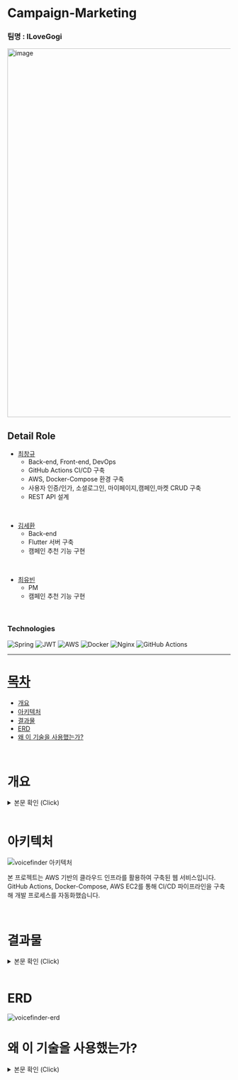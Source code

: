 # Campaign-Marketing


### 팀명 : ILoveGogi
<img width="832" alt="image" src="https://github.com/user-attachments/assets/76a30f13-7fa6-4995-93f0-44f4a2ba28fa">


## Detail Role <a name = "role"></a>
+ [최창규](https://github.com/kyle4293)
  - Back-end, Front-end, DevOps
  - GitHub Actions CI/CD 구축
  - AWS, Docker-Compose 환경 구축
  - 사용자 인증/인가, 소셜로그인, 마이페이지,캠페인,마켓 CRUD 구축
  - REST API 설계
  
<Br>

+ [김세환](https://github.com/sehwan24)
  - Back-end
  - Flutter 서버 구축
  - 캠페인 추천 기능 구현

<Br>

+ [최유빈](https://github.com/elenachoi26)
  - PM
  - 캠페인 추천 기능 구현

<Br>



### Technologies
![Spring](https://img.shields.io/badge/spring-%236DB33F.svg?style=for-the-badge&logo=spring&logoColor=white)
![JWT](https://img.shields.io/badge/JWT-black?style=for-the-badge&logo=JSON%20web%20tokens)
![AWS](https://img.shields.io/badge/AWS-%23FF9900.svg?style=for-the-badge&logo=amazon-aws&logoColor=white)
![Docker](https://img.shields.io/badge/docker-%230db7ed.svg?style=for-the-badge&logo=docker&logoColor=white)
![Nginx](https://img.shields.io/badge/nginx-%23009639.svg?style=for-the-badge&logo=nginx&logoColor=white)
![GitHub Actions](https://img.shields.io/badge/github%20actions-%232671E5.svg?style=for-the-badge&logo=githubactions&logoColor=white)



---

# [목차](#index) <a name = "index"></a>

- [개요](#outline)
- [아키텍처](#structure)
- [결과물](#outputs)
- [ERD](#erd)  
- [왜 이 기술을 사용했는가?](#why)


<br>

# 개요 <a name = "outline"></a>

<details>
   <summary> 본문 확인 (Click)</summary>
<br />
디지털 마케팅의 급부상과 함께, '체험단'의 개념은 소비자 경험을 통해 솔직하고 구체적인 리뷰를 생성하는 중요한 마케팅 전략으로 자리 잡고 있습니다.
본 프로젝트는 체험단 고객의 데이터를 기반으로 그들이 관심을 가질만한 점포를 상단에 노출시키는 추천 시스템을 통해 체험단 마케팅의 효과를 극대화하는 데 목적이 있습니다.

</details>


<br>

# 아키텍처  <a name = "structure"></a>
![voicefinder 아키텍처](https://github.com/user-attachments/assets/56e40f79-e574-44d4-a536-74367bf3567a)

본 프로젝트는 AWS 기반의 클라우드 인프라를 활용하여 구축된 웹 서비스입니다.
GitHub Actions, Docker-Compose, AWS EC2를 통해 CI/CD 파이프라인을 구축해 개발 프로세스를 자동화했습니다.

<br>

# 결과물  <a name = "outputs"></a>

<details>
   <summary> 본문 확인 (Click)</summary>
<br />

## VoiceFinder
### 메인페이지

<img width="357" alt="image" src="https://github.com/user-attachments/assets/edfa4c18-1b3f-4d4c-a80a-4c404efc7077">

<br>

### 로그인, 회원가입, 소셜로그인

<img width="368" alt="image" src="https://github.com/user-attachments/assets/e20d0140-5b77-4c35-9560-fb565b74f29c">
<br>
<img width="338" alt="image" src="https://github.com/user-attachments/assets/af367829-7800-4877-a0b8-d00bee124675">


<br>

### 캠페인 목록, 상세
<img width="340" alt="image" src="https://github.com/user-attachments/assets/b1854bd7-6399-4c35-bca9-16c3796023ea">

<br>

### 프로필, 프로필 수정

<img width="370" alt="image" src="https://github.com/user-attachments/assets/a8e4c290-afd2-4720-9733-715a92419424">

<br>

## 비즈 웹

### 메인 페이지
<img width="376" alt="image" src="https://github.com/user-attachments/assets/5cb7bce9-11a7-4f0d-8d85-17f8332ca3a9">

<br>

### 마켓, 캠페인 등록
<img width="376" alt="image" src="https://github.com/user-attachments/assets/a4b761a8-a9f2-4453-bc8b-cc196a2f01d5">

<br>

### 마켓 관리
<img width="376" alt="image" src="https://github.com/user-attachments/assets/d3059384-b236-46e4-8446-2e096566be2e">

<br>
</details>
<br>

# ERD <a name = "erd"></a>

![voicefinder-erd](https://github.com/user-attachments/assets/8fbc8d7f-17e9-4ed7-bb20-1229c841283f)
<br>

# 왜 이 기술을 사용했는가? <a name = "why"></a>

<details>
   <summary> 본문 확인 (Click)</summary>
<br />

## Refresh Token - Redis
Refresh Token을 구현하는 과정에서 구현 방식과 Token의 저장 위치에 관해 많은 고민을 했습니다.
Refresh Token을 클라이언트에 전송하지 않고 서버에만 저장하는 것이 더 안전하다고 생각했습니다. 
따라서 Acess Token은 클라이언트의 캐시에 저장하고 유효기간을 짧게 설정, 만료시 Redis에 저장되어 있는 Refresh Token을 이용해 유효하다면 토큰을 재발급하도록 구현했습니다. 

<br>

## 검색 기능 - Querydsl
Spring Data JPA 사용시 복잡한 로직의 경우 쿼리 문자열이 상당히 길어집니다.  
이러한 문제를 해결하기 위해 Querydsl을 도입해 동적인 쿼리 작성을 편리하게 할 수 있도록 했습니다.
또, 문자가 아닌 코드로 쿼리를 작성함으로써 컴파일 시점에 문법 오류를 쉽게 확인할 수 있었습니다.
특히 프로젝트에서 캠페인을 종료일이 얼마 안남은 순서대로 정렬하면서, 페이징과 검색 기능까지 수행하기 위해서는 Querydsl을 사용해야겠다는 생각이 들어서 해당 기술을 도입했습니다.
<br>

## GitHub Actions
CI/CD 파이프라인을 구축하기 위해 GitHub Actions를 사용했습니다. GitHub를 이용해 프로젝트를 진행하기 때문에 Main에 Push 하는 시점에서
파이프라인이 트리거 되도록 하여 코드의 통합과 배포 과정을 자동화했습니다.

</details>

<br>

